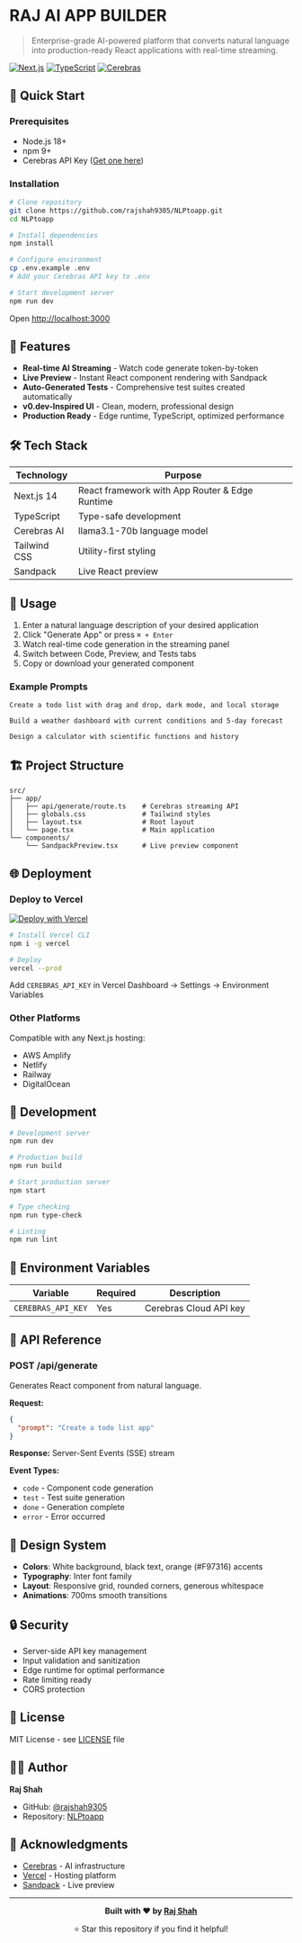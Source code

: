 # RAJ AI APP BUILDER

> Enterprise-grade AI-powered platform that converts natural language into production-ready React applications with real-time streaming.

[![Next.js](https://img.shields.io/badge/Next.js-14.2-black?style=flat-square&logo=next.js)](https://nextjs.org/)
[![TypeScript](https://img.shields.io/badge/TypeScript-5.3-blue?style=flat-square&logo=typescript)](https://www.typescriptlang.org/)
[![Cerebras](https://img.shields.io/badge/Cerebras-AI-orange?style=flat-square)](https://cerebras.ai/)

## 🚀 Quick Start

### Prerequisites

- Node.js 18+ 
- npm 9+
- Cerebras API Key ([Get one here](https://cerebras.ai/))

### Installation

```bash
# Clone repository
git clone https://github.com/rajshah9305/NLPtoapp.git
cd NLPtoapp

# Install dependencies
npm install

# Configure environment
cp .env.example .env
# Add your Cerebras API key to .env

# Start development server
npm run dev
```

Open [http://localhost:3000](http://localhost:3000)

## 🎯 Features

- **Real-time AI Streaming** - Watch code generate token-by-token
- **Live Preview** - Instant React component rendering with Sandpack
- **Auto-Generated Tests** - Comprehensive test suites created automatically
- **v0.dev-Inspired UI** - Clean, modern, professional design
- **Production Ready** - Edge runtime, TypeScript, optimized performance

## 🛠️ Tech Stack

| Technology | Purpose |
|------------|---------|
| Next.js 14 | React framework with App Router & Edge Runtime |
| TypeScript | Type-safe development |
| Cerebras AI | llama3.1-70b language model |
| Tailwind CSS | Utility-first styling |
| Sandpack | Live React preview |

## 📖 Usage

1. Enter a natural language description of your desired application
2. Click "Generate App" or press `⌘ + Enter`
3. Watch real-time code generation in the streaming panel
4. Switch between Code, Preview, and Tests tabs
5. Copy or download your generated component

### Example Prompts

```
Create a todo list with drag and drop, dark mode, and local storage
```

```
Build a weather dashboard with current conditions and 5-day forecast
```

```
Design a calculator with scientific functions and history
```

## 🏗️ Project Structure

```
src/
├── app/
│   ├── api/generate/route.ts    # Cerebras streaming API
│   ├── globals.css              # Tailwind styles
│   ├── layout.tsx               # Root layout
│   └── page.tsx                 # Main application
└── components/
    └── SandpackPreview.tsx      # Live preview component
```

## 🌐 Deployment

### Deploy to Vercel

[![Deploy with Vercel](https://vercel.com/button)](https://vercel.com/new/clone?repository-url=https://github.com/rajshah9305/NLPtoapp)

```bash
# Install Vercel CLI
npm i -g vercel

# Deploy
vercel --prod
```

Add `CEREBRAS_API_KEY` in Vercel Dashboard → Settings → Environment Variables

### Other Platforms

Compatible with any Next.js hosting:
- AWS Amplify
- Netlify
- Railway
- DigitalOcean

## 🔧 Development

```bash
# Development server
npm run dev

# Production build
npm run build

# Start production server
npm start

# Type checking
npm run type-check

# Linting
npm run lint
```

## 🔐 Environment Variables

| Variable | Required | Description |
|----------|----------|-------------|
| `CEREBRAS_API_KEY` | Yes | Cerebras Cloud API key |

## 📝 API Reference

### POST /api/generate

Generates React component from natural language.

**Request:**
```json
{
  "prompt": "Create a todo list app"
}
```

**Response:** Server-Sent Events (SSE) stream

**Event Types:**
- `code` - Component code generation
- `test` - Test suite generation  
- `done` - Generation complete
- `error` - Error occurred

## 🎨 Design System

- **Colors**: White background, black text, orange (#F97316) accents
- **Typography**: Inter font family
- **Layout**: Responsive grid, rounded corners, generous whitespace
- **Animations**: 700ms smooth transitions

## 🔒 Security

- Server-side API key management
- Input validation and sanitization
- Edge runtime for optimal performance
- Rate limiting ready
- CORS protection

## 📄 License

MIT License - see [LICENSE](LICENSE) file

## 👨‍💻 Author

**Raj Shah**

- GitHub: [@rajshah9305](https://github.com/rajshah9305)
- Repository: [NLPtoapp](https://github.com/rajshah9305/NLPtoapp)

## 🙏 Acknowledgments

- [Cerebras](https://cerebras.ai/) - AI infrastructure
- [Vercel](https://vercel.com/) - Hosting platform
- [Sandpack](https://sandpack.codesandbox.io/) - Live preview

---

<div align="center">

**Built with ❤️ by [Raj Shah](https://github.com/rajshah9305)**

⭐ Star this repository if you find it helpful!

</div>
